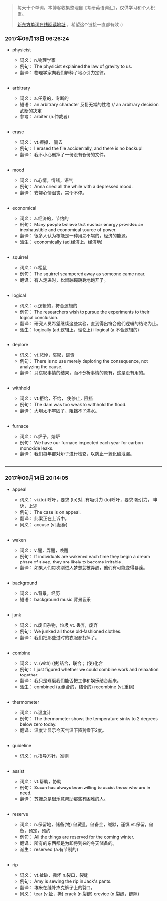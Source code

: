 > 每天十个单词，本博客收集整理自《考研英语词汇》，仅供学习和个人积累。
>
> [新东方单词在线阅读地址](http://download.dogwood.com.cn/online/kychlx/iPhone.html) ，希望这个链接一直都有效 :)

### 2017年09月13日 06:26:24

- physicist
  * 词义：  n.物理学家
  * 例句：  The physicist explained the law of gravity to us.
  * 翻译：  物理学家向我们解释了地心引力定律。
  <br>

- arbitrary
  * 词义：  a.任意的，专断的
  * 短语：  an arbitrary character 反复无常的性格 // an arbitrary decision 武断的决定
  * 参考：  arbiter (n.仲裁者)
  <br>

- erase
  * 词义：  vt.擦掉， 删去
  * 例句：  I erased the file accidentally, and there is no backup!
  * 翻译：  我不小心删掉了一份没有备份的文件。
  <br>

- mood
  * 词义：  n.心情，情绪，语气
  * 例句：  Anna cried all the while with a depressed mood.
  * 翻译：  安娜心情沮丧，哭个不停。
  <br>

- economical
  * 词义：  a.经济的，节约的
  * 例句：  Many people believe that nuclear energy provides an inexhaustible and economical source of power.
  * 翻译：  很多人认为核能是一种用之不竭的，经济的能源。
  * 派生：  economically (ad.经济上，经济地)
  <br>

- squirrel
  * 词义：  n.松鼠
  * 例句：  The squirrel scampered away as someone came near.
  * 翻译：  有人走进时，松鼠蹦蹦跳跳地跑开了。
  <br>

- logical
  * 词义：  a.逻辑的，符合逻辑的
  * 例句：  The researchers wish to pursue the experiments to their logical conclusion.
  * 翻译：  研究人员希望继续这些实验，直到得出符合他们逻辑的结论为止。
  * 派生：  logically (ad.逻辑上，理论上) illogical (a.不合逻辑的)
  <br>

- deplore
  * 词义：  vt.悲悼，哀叹，谴责
  * 例句：  There is no use merely deploring the consequence, not analyzing the cause.
  * 翻译：  只哀叹事情的结果，而不分析事情的原有，这是没有用的。
  <br>

- withhold
  * 词义：  vt.拒给，不给， 使停止，阻挡
  * 例句：  The dam was too weak to withhold the flood.
  * 翻译：  大坝太不牢固了，阻挡不了洪水。
  <br>

- furnace
  * 词义：  n.炉子，熔炉
  * 例句：  We have our furnace inspected each year for carbon monoxide leaks.
  * 翻译：  我们每年都对炉子进行检查，以防止一氧化碳泄漏。
  <br>
  
---
### 2017年09月14日 20:14:05

- appeal
  * 词义：  vi.(to) 呼吁，要求 (to)对...有吸引力 (to)呼吁，要求 吸引力， 申诉，上述
  * 例句：  The case is on appeal.
  * 翻译：  此案正在上诉中。
  * 同义：  accuse (vt.起诉)
  <br>

- waken
  * 词义：  v.醒，弄醒，唤醒
  * 例句：  If individuals are wakened each time they begin a dream phase of sleep, they are likely to become irritable .
  * 翻译：  如果人们每次刚进入梦想就被弄醒，他们有可能变得暴躁。
  <br>

- background
  * 词义：  n.背景，经历
  * 短语：  background music 背景音乐
  <br>

- junk
  * 词义：  n.废旧杂物，垃圾 vt. 丢弃，废弃
  * 例句：  We junked all those old-fashioned clothes.
  * 翻译：  我们把那些过时的衣服都扔掉了。
  <br>

- combine
  * 词义：  v. (with) (使)结合，联合； (使)化合
  * 例句：  I just figured whether we could combine work and relaxation together.
  * 翻译：  我只是琢磨我们能否把工作和娱乐结合起来。
  * 派生：  combined (a.组合的，结合的) recombine (vt.重组)
  <br>
 
- thermometer
  * 词义：  n.温度计
  * 例句：  The thermometer shows the temperature sinks to 2 degrees below zero today.
  * 翻译：  温度计显示今天气温下降到零下2度。
  <br>

- guideline
  * 词义：  n.指导方针，准则
  <br>

- assist
  * 词义：  vt.帮助，协助
  * 例句：  Susan has always been willing to assist those who are in need.
  * 翻译：  苏姗总是很乐意帮助那些有困难的人。
  <br>

- reserve
  * 词义：  n.保留地，储备(物) 储藏量，储备金，缄默，谨慎 vt.保留，储备，预定，预约
  * 例句：  All the things are reserved for the coming winter.
  * 翻译：  所有的东西都是为即将到来的冬天储备的。
  * 派生：  reserved (a.有节制的)
  <br>

- rip
  * 词义：  vt.扯破，撕坏 n.裂口，裂缝
  * 例句：  Amy is sewing the rip in Jack's pants.
  * 翻译：  埃米在缝补杰克裤子上的裂口。
  * 同义：  tear (v.扯，撕) crack (n.裂缝) crevice (n.裂缝，缝隙)
  <br>